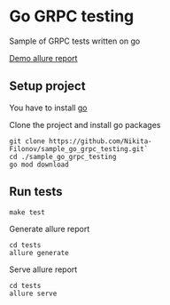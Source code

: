# Go GRPC testing

Sample of GRPC tests written on go

[Demo allure report](https://nikita-filonov.github.io/sample_go_grpc_testing/)

## Setup project

You have to install [go](https://go.dev/doc/install)

Clone the project and install go packages

```shell
git clone https://github.com/Nikita-Filonov/sample_go_grpc_testing.git`
cd ./sample_go_grpc_testing
go mod download
```

## Run tests

```shell
make test
```

Generate allure report

```shell
cd tests
allure generate
```

Serve allure report

```shell
cd tests
allure serve
```